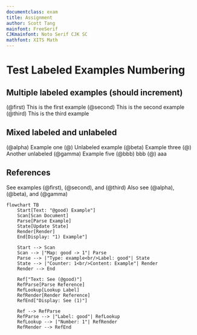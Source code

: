 ```yaml
---
documentclass: exam
title: Assignment
author: Scott Tang
mainfont: FreeSerif
CJKmainfont: Noto Serif CJK SC
mathfont: XITS Math
---
```

# Test Labeled Examples Numbering

## Multiple labeled examples (should increment)

(@first) This is the first example
(@second) This is the second example  
(@third) This is the third example

## Mixed labeled and unlabeled

(@alpha) Example one
(@) Unlabeled example
(@beta) Example three
(@) Another unlabeled 
(@gamma) Example five
(@bbb) bbb 
(@) aaa 

## References

See examples (@first), (@second), and (@third)
Also see (@alpha), (@beta), and (@gamma)


```mermaid
flowchart TB
    Start[Text: "@good) Example"]
    Scan[Scan Document]
    Parse[Parse Example]
    State[Update State]
    Render[Render]
    End[Display: "1) Example"]
    
    Start --> Scan
    Scan --> |"Map: good -> 1"| Parse
    Parse --> |"Type: example<br/>Label: good"| State
    State --> |"Counter: 1<br/>Content: Example"| Render
    Render --> End
    
    Ref["Text: See (@good)"]
    RefParse[Parse Reference]
    RefLookup[Lookup Label]
    RefRender[Render Reference]
    RefEnd["Display: See (1)"]
    
    Ref --> RefParse
    RefParse --> |"Label: good"| RefLookup
    RefLookup --> |"Number: 1"| RefRender
    RefRender --> RefEnd
```